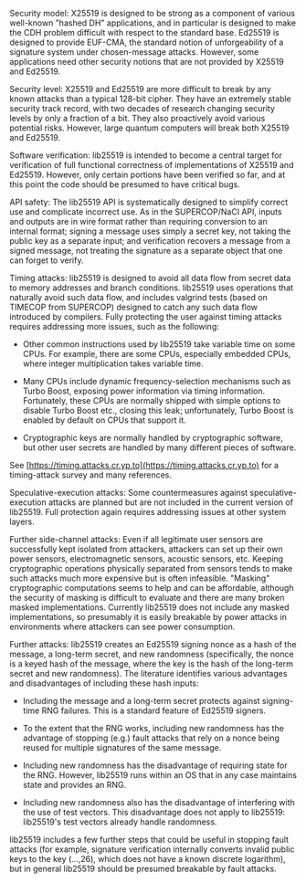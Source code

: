 Security model: X25519 is designed to be strong as a component of
various well-known "hashed DH" applications, and in particular is
designed to make the CDH problem difficult with respect to the standard
base. Ed25519 is designed to provide EUF-CMA, the standard notion of
unforgeability of a signature system under chosen-message attacks.
However, some applications need other security notions that are not
provided by X25519 and Ed25519.

Security level: X25519 and Ed25519 are more difficult to break by any
known attacks than a typical 128-bit cipher. They have an extremely
stable security track record, with two decades of research changing
security levels by only a fraction of a bit. They also proactively avoid
various potential risks. However, large quantum computers will break
both X25519 and Ed25519.

Software verification: lib25519 is intended to become a central target
for verification of full functional correctness of implementations of
X25519 and Ed25519. However, only certain portions have been verified so
far, and at this point the code should be presumed to have critical
bugs.

API safety: The lib25519 API is systematically designed to simplify
correct use and complicate incorrect use. As in the SUPERCOP/NaCl API,
inputs and outputs are in wire format rather than requiring conversion
to an internal format; signing a message uses simply a secret key, not
taking the public key as a separate input; and verification recovers a
message from a signed message, not treating the signature as a separate
object that one can forget to verify.

Timing attacks: lib25519 is designed to avoid all data flow from secret
data to memory addresses and branch conditions. lib25519 uses operations
that naturally avoid such data flow, and includes valgrind tests (based
on TIMECOP from SUPERCOP) designed to catch any such data flow
introduced by compilers. Fully protecting the user against timing
attacks requires addressing more issues, such as the following:

   * Other common instructions used by lib25519 take variable time on
     some CPUs. For example, there are some CPUs, especially embedded
     CPUs, where integer multiplication takes variable time.

   * Many CPUs include dynamic frequency-selection mechanisms such as
     Turbo Boost, exposing power information via timing information.
     Fortunately, these CPUs are normally shipped with simple options to
     disable Turbo Boost etc., closing this leak; unfortunately, Turbo
     Boost is enabled by default on CPUs that support it.

   * Cryptographic keys are normally handled by cryptographic software,
     but other user secrets are handled by many different pieces of
     software.

See [https://timing.attacks.cr.yp.to](https://timing.attacks.cr.yp.to)
for a timing-attack survey and many references.

Speculative-execution attacks: Some countermeasures against
speculative-execution attacks are planned but are not included in the
current version of lib25519. Full protection again requires addressing
issues at other system layers.

Further side-channel attacks: Even if all legitimate user sensors are
successfully kept isolated from attackers, attackers can set up their
own power sensors, electromagnetic sensors, acoustic sensors, etc.
Keeping cryptographic operations physically separated from sensors tends
to make such attacks much more expensive but is often infeasible.
"Masking" cryptographic computations seems to help and can be
affordable, although the security of masking is difficult to evaluate
and there are many broken masked implementations. Currently lib25519
does not include any masked implementations, so presumably it is easily
breakable by power attacks in environments where attackers can see power
consumption.

Further attacks: lib25519 creates an Ed25519 signing nonce as a hash of
the message, a long-term secret, and new randomness (specifically, the
nonce is a keyed hash of the message, where the key is the hash of the
long-term secret and new randomness). The literature identifies various
advantages and disadvantages of including these hash inputs:

   * Including the message and a long-term secret protects against
     signing-time RNG failures. This is a standard feature of Ed25519
     signers.

   * To the extent that the RNG works, including new randomness has the
     advantage of stopping (e.g.) fault attacks that rely on a nonce
     being reused for multiple signatures of the same message.

   * Including new randomness has the disadvantage of requiring state
     for the RNG. However, lib25519 runs within an OS that in any case
     maintains state and provides an RNG.

   * Including new randomness also has the disadvantage of interfering
     with the use of test vectors. This disadvantage does not apply to
     lib25519: lib25519's test vectors already handle randomness.

lib25519 includes a few further steps that could be useful in stopping
fault attacks (for example, signature verification internally converts
invalid public keys to the key (...,26), which does not have a known
discrete logarithm), but in general lib25519 should be presumed
breakable by fault attacks.
